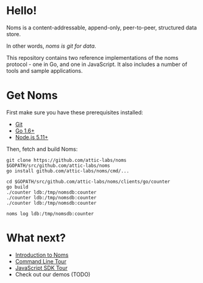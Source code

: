 # Hello!

Noms is a content-addressable, append-only, peer-to-peer, structured data store.

In other words, *noms is git for data*.

This repository contains two reference implementations of the noms protocol - one in Go, and one in JavaScript. It also includes a number of tools and sample applications.

# Get Noms

First make sure you have these prerequisites installed:

* [Git](https://git-scm.com/)
* [Go 1.6+](https://golang.org/dl/)
* [Node.js 5.11+](https://nodejs.org/download/)

Then, fetch and build Noms:

```
git clone https://github.com/attic-labs/noms $GOPATH/src/github.com/attic-labs/noms
go install github.com/attic-labs/noms/cmd/...

cd $GOPATH/src/github.com/attic-labs/noms/clients/go/counter
go build
./counter ldb:/tmp/nomsdb:counter
./counter ldb:/tmp/nomsdb:counter
./counter ldb:/tmp/nomsdb:counter

noms log ldb:/tmp/nomsdb:counter
```

# What next?

* [Introduction to Noms](intro.md)
* [Command Line Tour](cli-tour.md)
* [JavaScript SDK Tour](js-tour.md)
* Check out our demos (TODO)
